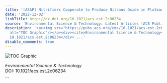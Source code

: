 ```yaml
---
title: '[ASAP] Nitrifiers Cooperate to Produce Nitrous Oxide in Plateau Wetland Sediments'
date: '2022-12-02'
linkTitle: http://dx.doi.org/10.1021/acs.est.2c06234
source: 'Environmental Science & Technology: Latest Articles (ACS Publications)'
description: '<p><img src="https://pubs.acs.org/cms/10.1021/acs.est.2c06234/asset/images/medium/es2c06234_0006.gif"
  alt="TOC Graphic"/></p><div><cite>Environmental Science & Technology</cite></div><div>DOI:
  10.1021/acs.est.2c06234</div> ...'
disable_comments: true
---
```

<p><img src="https://pubs.acs.org/cms/10.1021/acs.est.2c06234/asset/images/medium/es2c06234_0006.gif" alt="TOC Graphic"/></p><div><cite>Environmental Science & Technology</cite></div><div>DOI: 10.1021/acs.est.2c06234</div> ...